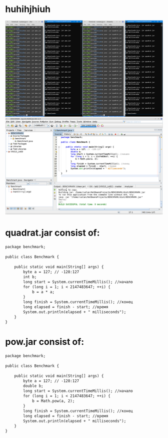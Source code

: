 # huhihjhiuh
![1](screenshots/difference_table.png)
![2](screenshots/Screenshot_2021-09-19_14-27-55.png)

 # quadrat.jar consist of:
```
package benchmark;

public class Benchmark {
    
    public static void main(String[] args) {
        byte a = 127; // -128:127
        int b;
        long start = System.currentTimeMillis(); //начало
        for (long i = 1; i < 2147483647; ++i) {
            b = a * a;
        }
        long finish = System.currentTimeMillis(); //конец
        long elapsed = finish - start; //время
        System.out.println(elapsed + " milliseconds");
    }    
}

```
 # pow.jar consist of:
```
package benchmark;

public class Benchmark {
    
    public static void main(String[] args) {
        byte a = 127; // -128:127
        double b;
        long start = System.currentTimeMillis(); //начало
        for (long i = 1; i < 2147483647; ++i) {
            b = Math.pow(a, 2);
        }
        long finish = System.currentTimeMillis(); //конец
        long elapsed = finish - start; //время
        System.out.println(elapsed + " milliseconds");
    }    
}

```
